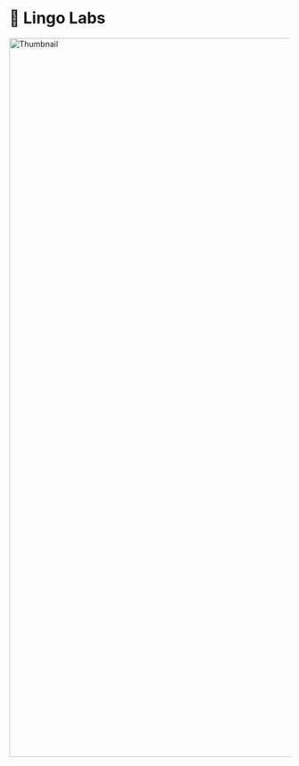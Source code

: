 # 🦉 Lingo Labs
<img width="1293" alt="Thumbnail" src="https://github.com/user-attachments/assets/6aecab55-70b5-43b9-aaf5-54f2ca7fa2d7">
